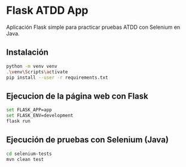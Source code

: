 # Flask ATDD App

Aplicación Flask simple para practicar pruebas ATDD con Selenium en Java.

## Instalación

```bash
python -m venv venv
.\venv\Scripts\activate
pip install --user -r requirements.txt
```

## Ejecucion de la página web con Flask

```bash
set FLASK_APP=app
set FLASK_ENV=development
flask run
```

## Ejecución de pruebas con Selenium (Java)

```bash
cd selenium-tests
mvn clean test
```